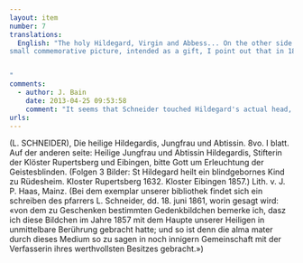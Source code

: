 ```yaml
---
layout: item
number: 7
translations:
  English: "The holy Hildegard, Virgin and Abbess... On the other side: holy Virgin and Abbess Hildegard, Founder of the Rupertsberg and Eibingen Abbeys, asking God to enlighten the spiritually blind. (Includes three pictures: St. Hildegard healing a child born blind, in Rüdesheim.  Rupertsberg Abbey 1632.  Eibinginen Abbey 1857.)  Lithograph by J. P. Haas, Mainz. (With the copy in our Library can be found a letter written by Parish Priest, Ludwig Schneider, dated June 18, 1861, in which he says: \"in connection with the 
small commemorative picture, intended as a gift, I point out that in 1857 I had brought this small picture into direct contact with the head of our saint; so it is that the alma mater by this process is brought into even more intimate contact with the creator of its most valuable possession. [Trans. J. Docking]


"
comments:
  - author: J. Bain
    date: 2013-04-25 09:53:58
    comment: "It seems that Schneider touched Hildegard's actual head, which is one of Eibingen's relics, with the copy of the leaflet that he planned to send to the library.  The 'alma mater' is in this case the Landesbibliothek, whose most valuable possession is the Riesencodex, the main manuscript associated with Hildegard's works. I have a photocopy of this leaflet and can provide a copy on request. "
urls:
---
```


(L. SCHNEIDER), Die heilige Hildegardis, Jungfrau und Abtissin. 8vo. I blatt. Auf der anderen seite: Heilige Jungfrau und Abtissin Hildegardis, Stifterin der Klöster Rupertsberg und Eibingen, bitte Gott um Erleuchtung der Geistesblinden. (Folgen 3 Bilder: St Hildegard heilt ein blindgebornes Kind zu Rüdesheim. Kloster Rupertsberg 1632. Kloster Eibingen 1857.) Lith. v. J. P. Haas, Mainz. (Bei dem exemplar unserer bibliothek findet sich ein schreiben des pfarrers L. Schneider, dd. 18. juni 1861, worin gesagt wird: «von dem zu Geschenken bestimmten Gedenkbildchen bemerke ich, dasz ich diese Bildchen im Jahre 1857 mit dem Haupte unserer Heiligen in unmittelbare Berührung gebracht hatte; und so ist denn die alma mater durch dieses Medium so zu sagen in noch innigern Gemeinschaft mit der Verfasserin ihres werthvollsten Besitzes gebracht.»)
